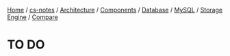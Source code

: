 [Home](https://mengxianbin.github.io) /
[cs-notes](https://mengxianbin.github.io/cs-notes/site) /
[Architecture](https://mengxianbin.github.io/cs-notes/site/Architecture) /
[Components](https://mengxianbin.github.io/cs-notes/site/Architecture/Components) /
[Database](https://mengxianbin.github.io/cs-notes/site/Architecture/Components/Database) /
[MySQL](https://mengxianbin.github.io/cs-notes/site/Architecture/Components/Database/MySQL) /
[Storage Engine](https://mengxianbin.github.io/cs-notes/site/Architecture/Components/Database/MySQL/Storage%20Engine) /
[Compare](https://mengxianbin.github.io/cs-notes/site/Architecture/Components/Database/MySQL/Storage%20Engine/Compare)

# TO DO
